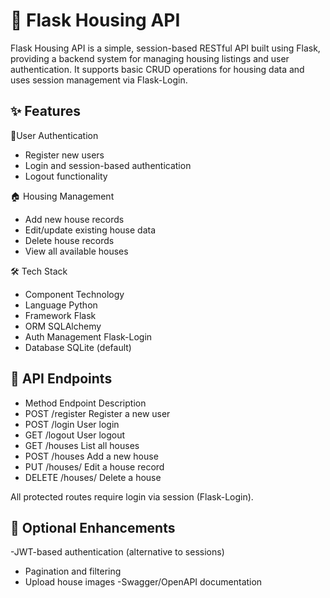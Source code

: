 # 🏡 Flask Housing API
Flask Housing API is a simple, session-based RESTful API built using Flask, providing a backend system for managing housing listings and user authentication. It supports basic CRUD operations for housing data and uses session management via Flask-Login.

## ✨ Features
👤User Authentication
- Register new users
- Login and session-based authentication
- Logout functionality

🏠 Housing Management
- Add new house records
- Edit/update existing house data
- Delete house records
- View all available houses

🛠 Tech Stack
- Component	Technology
- Language	Python
- Framework	Flask
- ORM	SQLAlchemy
- Auth Management	Flask-Login
- Database	SQLite (default)

## 🧪 API Endpoints
- Method	Endpoint	Description
- POST	/register	Register a new user
- POST	/login	User login
- GET	/logout	User logout
- GET	/houses	List all houses
- POST	/houses	Add a new house
- PUT	/houses/<id>	Edit a house record
- DELETE	/houses/<id>	Delete a house
  
All protected routes require login via session (Flask-Login).

## 🧩 Optional Enhancements
-JWT-based authentication (alternative to sessions)
- Pagination and filtering
- Upload house images
-Swagger/OpenAPI documentation
